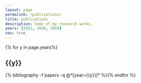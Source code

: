 ```yaml
---
layout: page
permalink: /publications/
title: publications
description: Some of my research works.
years: [2021, 2020, 2019]
nav: true
---
```

<div class="publications">
  {% for y in page.years%}
   <h2 class ="year">{{y}}</h2>
   {% bibliography -f papers -q @*[year={{y}}]* %}{% endfor %}
</div>
